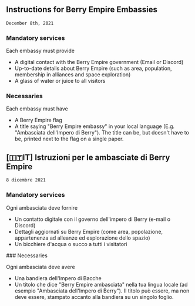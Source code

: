 ## Instructions for Berry Empire Embassies
<code>December 8th, 2021</code>
### Mandatory services
<p>
    Each embassy must provide
</p>
<ul>
    <li>A digital contact with the Berry Empire government (Email or Discord)</li>
    <li>Up-to-date details about Berry Empire (such as area, population, membership in alliances and space exploration) </li>
    <li>A glass of water or juice to all visitors</li>
</ul>

### Necessaries
<p>
    Each embassy must have
</p>
<ul>
    <li>A Berry Empire flag</li>
    <li>A title saying "Berry Empire embassy" in your local language (E.g. "Ambasciata dell'Impero di Berry"). The title can be, but doesn't have to be, printed next to the flag on a single paper.</li>
</ul>

## [🇮🇹IT] Istruzioni per le ambasciate di Berry Empire

<code>8 dicembre 2021</code>

### Mandatory services
<p>
    Ogni ambasciata deve fornire
</p>
<ul>
    <li>Un contatto digitale con il governo dell'impero di Berry (e-mail o Discord)</li>
    <li>Dettagli aggiornati su Berry Empire (come area, popolazione, appartenenza ad alleanze ed esplorazione dello spazio)</li>
    <li>Un bicchiere d'acqua o succo a tutti i visitatori</li>
</ul>
### Necessaries
<p>
    Ogni ambasciata deve avere
</p>
<ul>
    <li>Una bandiera dell'Impero di Bacche</li>
    <li>Un titolo che dice "Berry Empire ambasciata" nella tua lingua locale (ad esempio "Ambasciata dell'Impero di Berry"). Il titolo può essere, ma non deve essere, stampato accanto alla bandiera su un singolo foglio.</li>
</ul>
